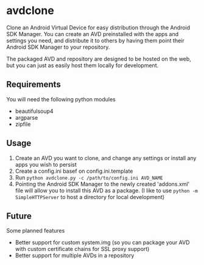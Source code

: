 avdclone
=======

Clone an Android Virtual Device for easy distribution through the Android SDK Manager.  You can create an AVD preinstalled with the apps and settings you need, and distribute it to others by having them point their Android SDK Manager to your repository.

The packaged AVD and repository are designed to be hosted on the web, but you can just as easily host them locally for development.

Requirements
------------
You will need the following python modules

* beautifulsoup4
* argparse
* zipfile

Usage
-----
1. Create an AVD you want to clone, and change any settings or install any apps you wish to persist
2. Create a config.ini basef on config.ini.template
3. Run `python avdclone.py -c /path/to/config.ini AVD_NAME`
4. Pointing the Android SDK Manager to the newly created 'addons.xml' file will allow you to install this AVD as a package. (I like to use `python -m SimpleHTTPServer` to host a directory for local development)

Future
------
Some planned features

* Better support for custom system.img (so you can package your AVD with custom certificate chains for SSL proxy support)
* Better support for multiple AVDs in a repository
